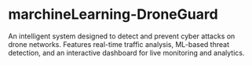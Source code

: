 # marchineLearning-DroneGuard
An intelligent system designed to detect and prevent cyber attacks on drone networks. Features real-time traffic analysis, ML-based threat detection, and an interactive dashboard for live monitoring and analytics.
